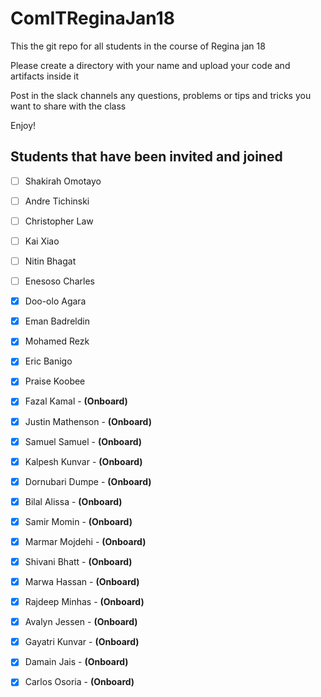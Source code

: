 # ComITReginaJan18
This the git repo for all students in the course of Regina jan 18

Please create a directory with your name and upload your code and artifacts inside it

Post in the slack channels any questions, problems or tips and tricks you want to share with the class 

Enjoy!

Students that have been invited and joined
---------
- [ ] Shakirah Omotayo
- [ ] Andre Tichinski
- [ ] Christopher Law
- [ ] Kai Xiao
- [ ] Nitin Bhagat
- [ ] Enesoso Charles
- [x] Doo-olo Agara
- [x] Eman Badreldin
- [x] Mohamed Rezk
- [x] Eric Banigo
- [x] Praise Koobee 
- [x] Fazal Kamal - **(Onboard)**
- [x] Justin Mathenson - **(Onboard)**
- [x] Samuel Samuel - **(Onboard)**
- [x] Kalpesh Kunvar - **(Onboard)**
- [x] Dornubari Dumpe - **(Onboard)**
- [x] Bilal Alissa - **(Onboard)**
- [x] Samir Momin - **(Onboard)**
- [x] Marmar Mojdehi - **(Onboard)**
- [x] Shivani Bhatt - **(Onboard)**
- [x] Marwa Hassan - **(Onboard)**
- [x] Rajdeep Minhas - **(Onboard)**
- [x] Avalyn Jessen - **(Onboard)**
- [x] Gayatri Kunvar - **(Onboard)**
- [x] Damain Jais - **(Onboard)**
- [x] Carlos Osoria - **(Onboard)**



